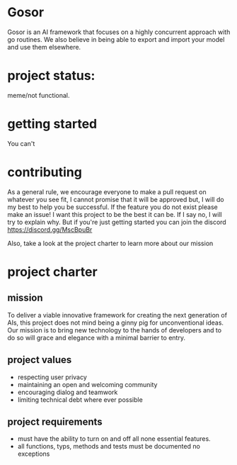 # Gosor

Gosor is an AI framework that focuses on a highly concurrent approach with go routines. We also believe in being able to export and import your model and use them elsewhere. 


# project status: 
meme/not functional.

# getting started 
You can't 

# contributing 

As a general rule, we encourage everyone to make a pull request on whatever you see fit, I cannot promise that it will be approved but, I will do my best to help you be successful. If the feature you do not exist please make an issue! I want this project to be the best it can be. If I say no, I will try to explain why. But if you're just getting started you can join the discord https://discord.gg/MscBpuBr

Also, take a look at the project charter to learn more about our mission   

# project charter

## mission 

To deliver a viable innovative framework for creating the next generation of AIs, this project does not mind being a ginny pig for unconventional ideas. Our mission is to bring new technology to the hands of developers and to do so will grace and elegance with a minimal barrier to entry. 

## project values 
- respecting user privacy
- maintaining an open and welcoming community
- encouraging dialog and teamwork
- limiting technical debt where ever possible 

## project requirements 
- must have the ability to turn on and off all none essential features. 
- all functions, typs, methods and tests must be documented no exceptions 



